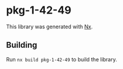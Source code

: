 # pkg-1-42-49

This library was generated with [Nx](https://nx.dev).

## Building

Run `nx build pkg-1-42-49` to build the library.
